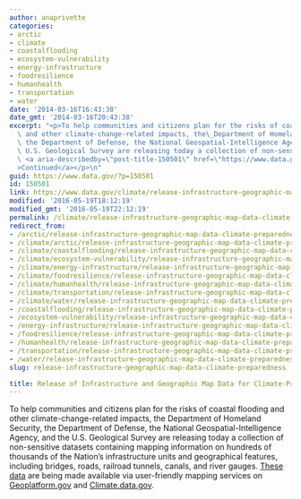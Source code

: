 ```yaml
---
author: anaprivette
categories:
- arctic
- climate
- coastalflooding
- ecosystem-vulnerability
- energy-infrastructure
- foodresilience
- humanhealth
- transportation
- water
date: '2014-03-16T16:43:38'
date_gmt: '2014-03-16T20:43:38'
excerpt: "<p>To help communities and citizens plan for the risks of coastal flooding\
  \ and other climate-change-related impacts, the\_Department of Homeland Security,\
  \ the Department of Defense, the National Geospatial-Intelligence Agency, and the\
  \ U.S. Geological Survey are releasing today a collection of non-sensitive &hellip;\
  \ <a aria-describedby=\"post-title-150501\" href=\"https://www.data.gov/climate/release-infrastructure-geographic-map-data-climate-preparedness/\"\
  >Continued</a></p>\n"
guid: https://www.data.gov/?p=150501
id: 150501
link: https://www.data.gov/climate/release-infrastructure-geographic-map-data-climate-preparedness/
modified: '2016-05-19T18:12:19'
modified_gmt: '2016-05-19T22:12:19'
permalink: /climate/release-infrastructure-geographic-map-data-climate-preparedness/
redirect_from:
- /arctic/release-infrastructure-geographic-map-data-climate-preparedness/
- /climate/arctic/release-infrastructure-geographic-map-data-climate-preparedness/
- /climate/coastalflooding/release-infrastructure-geographic-map-data-climate-preparedness/
- /climate/ecosystem-vulnerability/release-infrastructure-geographic-map-data-climate-preparedness/
- /climate/energy-infrastructure/release-infrastructure-geographic-map-data-climate-preparedness/
- /climate/foodresilience/release-infrastructure-geographic-map-data-climate-preparedness/
- /climate/humanhealth/release-infrastructure-geographic-map-data-climate-preparedness/
- /climate/transportation/release-infrastructure-geographic-map-data-climate-preparedness/
- /climate/water/release-infrastructure-geographic-map-data-climate-preparedness/
- /coastalflooding/release-infrastructure-geographic-map-data-climate-preparedness/
- /ecosystem-vulnerability/release-infrastructure-geographic-map-data-climate-preparedness/
- /energy-infrastructure/release-infrastructure-geographic-map-data-climate-preparedness/
- /foodresilience/release-infrastructure-geographic-map-data-climate-preparedness/
- /humanhealth/release-infrastructure-geographic-map-data-climate-preparedness/
- /transportation/release-infrastructure-geographic-map-data-climate-preparedness/
- /water/release-infrastructure-geographic-map-data-climate-preparedness/
slug: release-infrastructure-geographic-map-data-climate-preparedness

title: Release of Infrastructure and Geographic Map Data for Climate-Preparedness
---
```

To help communities and citizens plan for the risks of coastal flooding and other climate-change-related impacts, the Department of Homeland Security, the Department of Defense, the National Geospatial-Intelligence Agency, and the U.S. Geological Survey are releasing today a collection of non-sensitive datasets containing mapping information on hundreds of thousands of the Nation’s infrastructure units and geographical features, including bridges, roads, railroad tunnels, canals, and river gauges. [These data](http://hsip.geoplatform.gov/arcgis/rest/services/HSIP_Public) are being made available via user-friendly mapping services on [Geoplatform.gov](http://www.geoplatform.gov/climate-resources) and [Climate.data.gov](http://climate.data.gov).


